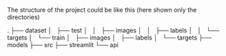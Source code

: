 The structure of the project could be like this (here shown only the directories)

.
├── dataset
│   ├── test
│   │   ├── images
│   │   ├── labels
│   │   └── targets
│   └── train
│       ├── images
│       ├── labels
│       └── targets
├── models
├── src 
├── streamlit
└── api
